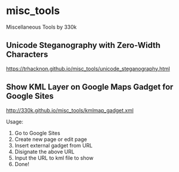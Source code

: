 # misc_tools
Miscellaneous Tools by 330k

## Unicode Steganography with Zero-Width Characters
https://trhacknon.github.io/misc_tools/unicode_steganography.html

## Show KML Layer on Google Maps Gadget for Google Sites
http://330k.github.io/misc_tools/kmlmap_gadget.xml

Usage:

1. Go to Google Sites
2. Create new page or edit page
3. Insert external gadget from URL
4. Disignate the above URL
5. Input the URL to kml file to show
6. Done!
